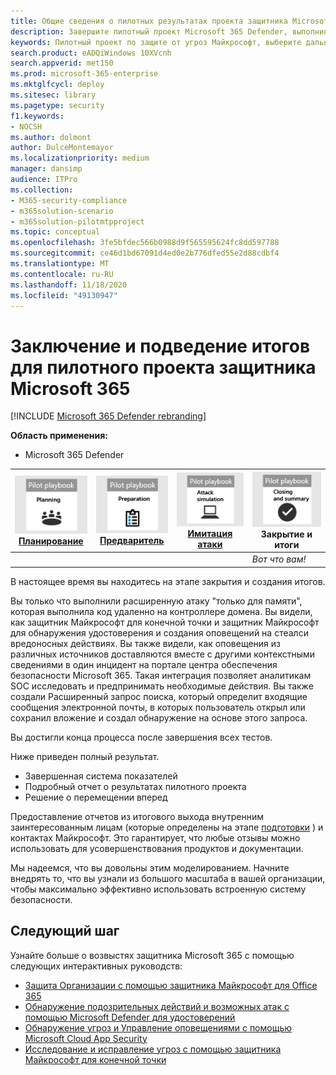 ```yaml
---
title: Общие сведения о пилотных результатах проекта защитника Microsoft 365
description: Завершите пилотный проект Microsoft 365 Defender, выполнив систему показателей, анализируя результаты отчета и принимая решение о том, как перемещаться вперед.
keywords: Пилотный проект по защите от угроз Майкрософт, выберите дальнейшие действия после пробного развертывания Microsoft Threat Protection, что делать после оценки защиты от угроз Майкрософт в рабочей среде, перехода от пилотной системы защиты от угроз Майкрософт к развертыванию, безопасности кибератак, расширенной постоянной угрозе, корпоративной безопасности, устройств, устройств, удостоверений, пользователей, данных, приложений, инцидентов, автоматизированного исследования и исправления
search.product: eADQiWindows 10XVcnh
search.appverid: met150
ms.prod: microsoft-365-enterprise
ms.mktglfcycl: deploy
ms.sitesec: library
ms.pagetype: security
f1.keywords:
- NOCSH
ms.author: dolmont
author: DulceMontemayor
ms.localizationpriority: medium
manager: dansimp
audience: ITPro
ms.collection:
- M365-security-compliance
- m365solution-scenario
- m365solution-pilotmtpproject
ms.topic: conceptual
ms.openlocfilehash: 3fe5bfdec566b0988d9f565595624fc8dd597788
ms.sourcegitcommit: ce46d1bd67091d4ed0e2b776dfed55e2d88cdbf4
ms.translationtype: MT
ms.contentlocale: ru-RU
ms.lasthandoff: 11/18/2020
ms.locfileid: "49130947"
---
```

# <a name="closing-and-summarizing-your-microsoft-365-defender-pilot"></a>Заключение и подведение итогов для пилотного проекта защитника Microsoft 365  

[!INCLUDE [Microsoft 365 Defender rebranding](../includes/microsoft-defender.md)]


**Область применения:**
- Microsoft 365 Defender



|[![Планирование](../../media/phase-diagrams/1-planning.png)](mtp-pilot-plan.md)<br/>[Планирование](mtp-pilot-plan.md) |[![Подготовка](../../media/phase-diagrams/2-prepare.png)](prepare-mtpeval.md)<br/>[Предваритель](prepare-mtpeval.md) | [![Имитация атаки](../../media/phase-diagrams/3-simluate.png)](mtp-pilot-simulate.md)<br/>[Имитация атаки](mtp-pilot-simulate.md) | ![Закрытие и итоги](../../media/phase-diagrams/4-summary.png)<br/>Закрытие и итоги|
|--|--|--|--|
|| | |*Вот что вам!*|


В настоящее время вы находитесь на этапе закрытия и создания итогов.

Вы только что выполнили расширенную атаку "только для памяти", которая выполнила код удаленно на контроллере домена. Вы видели, как защитник Майкрософт для конечной точки и защитник Майкрософт для обнаружения удостоверения и создания оповещений на стеалси вредоносных действиях. Вы также видели, как оповещения из различных источников доставляются вместе с другими контекстными сведениями в один инцидент на портале центра обеспечения безопасности Microsoft 365. Такая интеграция позволяет аналитикам SOC исследовать и предпринимать необходимые действия. Вы также создали Расширенный запрос поиска, который определит входящие сообщения электронной почты, в которых пользователь открыл или сохранил вложение и создал обнаружение на основе этого запроса.

Вы достигли конца процесса после завершения всех тестов.

Ниже приведен полный результат.

- Завершенная система показателей
- Подробный отчет о результатах пилотного проекта
- Решение о перемещении вперед

Предоставление отчетов из итогового выхода внутренним заинтересованным лицам (которые определены на этапе [подготовки](https://docs.microsoft.com/microsoft-365/security/mtp/prepare-mtpeval) ) и контактах Майкрософт. Это гарантирует, что любые отзывы можно использовать для усовершенствования продуктов и документации.

Мы надеемся, что вы довольны этим моделированием. Начните внедрять то, что вы узнали из большого масштаба в вашей организации, чтобы максимально эффективно использовать встроенную систему безопасности.

## <a name="next-step"></a>Следующий шаг
Узнайте больше о возвыстях защитника Microsoft 365 с помощью следующих интерактивных руководств:
- [Защита Организации с помощью защитника Майкрософт для Office 365](https://aka.ms/O365ATP-Interactive-Guide)
- [Обнаружение подозрительных действий и возможных атак с помощью Microsoft Defender для удостоверений](https://aka.ms/AATP-Interactive-Guide)
- [Обнаружение угроз и Управление оповещениями с помощью Microsoft Cloud App Security](https://aka.ms/DetectThreatsAndAlertsMCAS-InteractiveGuide)
- [Исследование и исправление угроз с помощью защитника Майкрософт для конечной точки](https://aka.ms/MDATP-IR-Interactive-Guide)
